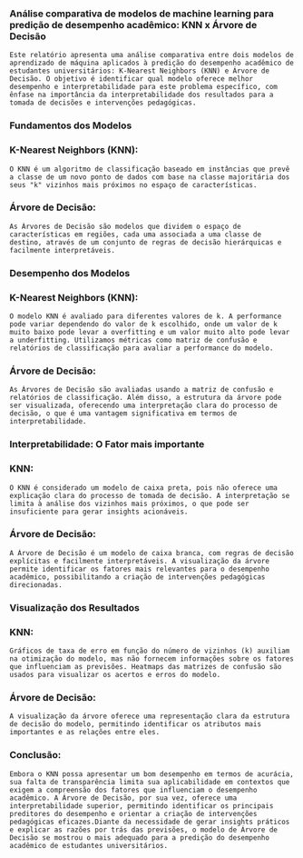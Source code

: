 ### Análise comparativa de modelos de machine learning para predição de desempenho acadêmico: KNN x Árvore de Decisão
    Este relatório apresenta uma análise comparativa entre dois modelos de aprendizado de máquina aplicados à predição do desempenho acadêmico de estudantes universitários: K-Nearest Neighbors (KNN) e Árvore de Decisão. O objetivo é identificar qual modelo oferece melhor desempenho e interpretabilidade para este problema específico, com ênfase na importância da interpretabilidade dos resultados para a tomada de decisões e intervenções pedagógicas.
### Fundamentos dos Modelos
### K-Nearest Neighbors (KNN):
    O KNN é um algoritmo de classificação baseado em instâncias que prevê a classe de um novo ponto de dados com base na classe majoritária dos seus "k" vizinhos mais próximos no espaço de características.
### Árvore de Decisão:
    As Árvores de Decisão são modelos que dividem o espaço de características em regiões, cada uma associada a uma classe de destino, através de um conjunto de regras de decisão hierárquicas e facilmente interpretáveis.
### Desempenho dos Modelos
### K-Nearest Neighbors (KNN):
    O modelo KNN é avaliado para diferentes valores de k. A performance pode variar dependendo do valor de k escolhido, onde um valor de k muito baixo pode levar a overfitting e um valor muito alto pode levar a underfitting. Utilizamos métricas como matriz de confusão e relatórios de classificação para avaliar a performance do modelo.
### Árvore de Decisão:
    As Árvores de Decisão são avaliadas usando a matriz de confusão e relatórios de classificação. Além disso, a estrutura da árvore pode ser visualizada, oferecendo uma interpretação clara do processo de decisão, o que é uma vantagem significativa em termos de interpretabilidade.
### Interpretabilidade: O Fator mais importante
### KNN:
    O KNN é considerado um modelo de caixa preta, pois não oferece uma explicação clara do processo de tomada de decisão. A interpretação se limita à análise dos vizinhos mais próximos, o que pode ser insuficiente para gerar insights acionáveis.
### Árvore de Decisão:
    A Árvore de Decisão é um modelo de caixa branca, com regras de decisão explícitas e facilmente interpretáveis. A visualização da árvore permite identificar os fatores mais relevantes para o desempenho acadêmico, possibilitando a criação de intervenções pedagógicas direcionadas.
### Visualização dos Resultados
### KNN:
    Gráficos de taxa de erro em função do número de vizinhos (k) auxiliam na otimização do modelo, mas não fornecem informações sobre os fatores que influenciam as previsões. Heatmaps das matrizes de confusão são usados para visualizar os acertos e erros do modelo.
### Árvore de Decisão:
    A visualização da árvore oferece uma representação clara da estrutura de decisão do modelo, permitindo identificar os atributos mais importantes e as relações entre eles. 
### Conclusão:
    Embora o KNN possa apresentar um bom desempenho em termos de acurácia, sua falta de transparência limita sua aplicabilidade em contextos que exigem a compreensão dos fatores que influenciam o desempenho acadêmico. A Árvore de Decisão, por sua vez, oferece uma interpretabilidade superior, permitindo identificar os principais preditores do desempenho e orientar a criação de intervenções pedagógicas eficazes.Diante da necessidade de gerar insights práticos e explicar as razões por trás das previsões, o modelo de Árvore de Decisão se mostrou o mais adequado para a predição do desempenho acadêmico de estudantes universitários.


